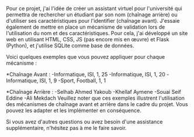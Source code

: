 Pour ce projet, j'ai l'idée de créer un assistant virtuel pour l'université qui permettra de rechercher un étudiant par son nom (chaînage arrière) ou d'utiliser ses caractéristiques pour l'identifier (chaînage avant). J'essaie également de mettre en place un mécanisme de validation lors de l'utilisation du nom et des caractéristiques. Pour cela, j'ai développé un site web en utilisant HTML, CSS, JS (pas encore mis en œuvre) et Flask (Python), et j'utilise SQLite comme base de données.

Voici quelques exemples que vous pouvez appliquer pour chaque mécanisme :

*Chaînage Avant :
  -Informatique, ISI, 1, 25
  -Informatique, ISI, 1, 20
  -Informatique, ISI, 1, 9
  -Sport, Football, 1, 1

*Chaînage Arrière :
  -Selhab Ahmed Yakoub
  -Khellaf Aymene
  -Souai Seif Eddine
  -Ali Mekdach
Veuillez noter que ces exemples illustrent l'utilisation des mécanismes de chaînage avant et arrière dans le cadre du projet. Vous pouvez les adapter et les implémenter en conséquence.

Si vous avez d'autres questions ou avez besoin d'une assistance supplémentaire, n'hésitez pas à me le faire savoir.
